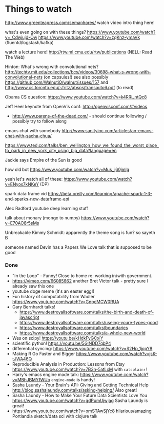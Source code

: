 # Things to watch

http://www.greenteapress.com/semaphores/ watch video intro thing here!

what's even going on with these things? https://www.youtube.com/watch?v=_Cdwjujd-Ow https://www.youtube.com/watch?v=zqKnz-ymaVk (fluentd/logstash/kafka)

watch a lecture here! http://rtw.ml.cmu.edu/rtw/publications (NELL: Read The Web)

Hinton: What's wrong with convolutional nets? http://techtv.mit.edu/collections/bcs/videos/30698-what-s-wrong-with-convolutional-nets (on capsules!) see also possibly https://github.com/WalnutiQ/walnut/issues/157 and http://www.cs.toronto.edu/~fritz/absps/transauto6.pdf (to read)

Obama CS question: https://www.youtube.com/watch?v=k4RRi_ntQc8

Jeff Heer keynote from OpenVis conf: http://openvisconf.com/#videos

 * http://www.parens-of-the-dead.com/ - should continue following / possibly try to follow along

emacs chat with somebody http://www.sanityinc.com/articles/an-emacs-chat-with-sacha-chua/

https://www.ted.com/talks/ben_wellington_how_we_found_the_worst_place_to_park_in_new_york_city_using_big_data?language=en

Jackie says Empire of the Sun is good

how old bot
https://www.youtube.com/watch?v=Mus_j60jmIg

yeah let's watch all of these: https://www.youtube.com/watch?v=ENyox7kNKeY (DP)

spark data frame vid https://beta.oreilly.com/learning/apache-spark-1-3-and-sparks-new-dataframe-api

Alec Radford youtube deep learning stuff

talk about monary (mongo to numpy) https://www.youtube.com/watch?v=E70AO8r5sMs

Unbreakable Kimmy Schmidt: apparently the theme song is fun? so sayeth B

someone named Devin has a Papers We Love talk that is supposed to be good


### Done

 * "In the Loop" - Funny! Close to home re: working in/with government.
 * https://vimeo.com/66085662 another Bret Victor talk - pretty sure I already saw this one
 * youtube doge meme (it's an easter egg!)
 * Fun history of computability from Wadler https://www.youtube.com/watch?v=GnpcMCW0RUA
 * Gary Bernhardt talks!
     * https://www.destroyallsoftware.com/talks/the-birth-and-death-of-javascript
     * https://www.destroyallsoftware.com/talks/useing-youre-types-good
     * https://www.destroyallsoftware.com/talks/boundaries
     * https://www.destroyallsoftware.com/talks/a-whole-new-world
 * Wes on scipy! https://youtu.be/kHdkFyGCxiY
 * scientific python! https://youtu.be/5GlNDD7qbP4
 * differential syncing: https://www.youtube.com/watch?v=S2Hp_1jqpY8
 * Making R Go Faster and Bigger https://www.youtube.com/watch?v=jsK-tJWA46Q
 * Reproducible Analysis in Production: Lessons from Etsy https://www.youtube.com/watch?v=7B3n-5atLxM with `catsplainr`!
 * Harry's emacs engine mode talk: https://www.youtube.com/watch?v=MBhJBMYfWUo `engine-mode` is handy!
 * Sasha Laundy - Your Brain's API: Giving and Getting Technical Help http://blog.sashalaundy.com/talks/asking-helping/ Also great!
 * Sasha Laundy - How to Make Your Future Data Scientists Love You https://www.youtube.com/watch?v=gdPumUjwjag Sasha Laundy is great!
 * https://www.youtube.com/watch?v=omSTAwSjYc8 hilarious/amazing Portlandia sketch/data sci with clojure talk
